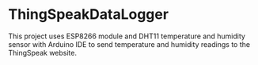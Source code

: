# ThingSpeakDataLogger
This project uses ESP8266 module and DHT11 temperature and humidity sensor with Arduino IDE to send temperature and humidity readings to the ThingSpeak website.
